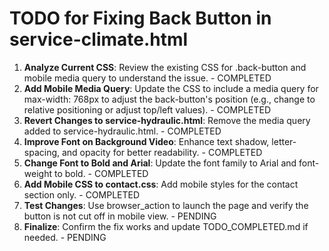# TODO for Fixing Back Button in service-climate.html

1. **Analyze Current CSS**: Review the existing CSS for .back-button and mobile media query to understand the issue. - COMPLETED
2. **Add Mobile Media Query**: Update the CSS to include a media query for max-width: 768px to adjust the back-button's position (e.g., change to relative positioning or adjust top/left values). - COMPLETED
3. **Revert Changes to service-hydraulic.html**: Remove the media query added to service-hydraulic.html. - COMPLETED
4. **Improve Font on Background Video**: Enhance text shadow, letter-spacing, and opacity for better readability. - COMPLETED
5. **Change Font to Bold and Arial**: Update the font family to Arial and font-weight to bold. - COMPLETED
6. **Add Mobile CSS to contact.css**: Add mobile styles for the contact section only. - COMPLETED
7. **Test Changes**: Use browser_action to launch the page and verify the button is not cut off in mobile view. - PENDING
8. **Finalize**: Confirm the fix works and update TODO_COMPLETED.md if needed. - PENDING
